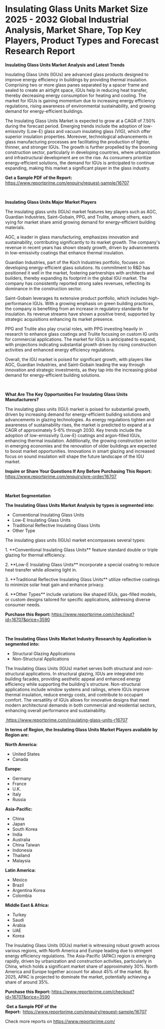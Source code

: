 <p><h1>Insulating Glass Units Market Size 2025 - 2032 Global Industrial Analysis, Market Share, Top Key Players, Product Types and Forecast Research Report</h1></p><p><strong>Insulating Glass Units Market Analysis and Latest Trends</strong></p>
<p><p>Insulating Glass Units (IGUs) are advanced glass products designed to improve energy efficiency in buildings by providing thermal insulation. Comprising two or more glass panes separated by a spacer frame and sealed to create an airtight space, IGUs help in reducing heat transfer, thereby decreasing energy consumption for heating and cooling. The market for IGUs is gaining momentum due to increasing energy efficiency regulations, rising awareness of environmental sustainability, and growing demand for energy-efficient buildings.</p><p>The Insulating Glass Units Market is expected to grow at a CAGR of 7.50% during the forecast period. Emerging trends include the adoption of low-emissivity (Low-E) glass and vacuum insulating glass (VIG), which offer superior insulation properties. Moreover, technological advancements in glass manufacturing processes are facilitating the production of lighter, thinner, and stronger IGUs. The growth is further propelled by the booming construction sector, particularly in developing countries, where urbanization and infrastructural development are on the rise. As consumers prioritize energy-efficient solutions, the demand for IGUs is anticipated to continue expanding, making this market a significant player in the glass industry.</p></p>
<p><strong>Get a Sample PDF of the Report:&nbsp;</strong> <a href="https://www.reportprime.com/enquiry/request-sample/16707?utm_campaign=3534&utm_medium=2&utm_source=Github&utm_content=ia&utm_term=18032025&utm_id=insulating-glass-units">https://www.reportprime.com/enquiry/request-sample/16707</a></p>
<p>&nbsp;</p>
<p><strong>Insulating Glass Units Major Market Players</strong></p>
<p><p>The insulating glass units (IGUs) market features key players such as AGC, Guardian Industries, Saint-Gobain, PPG, and Trulite, among others, each vying for market share amid growing demand for energy-efficient building materials. </p><p>AGC, a leader in glass manufacturing, emphasizes innovation and sustainability, contributing significantly to its market growth. The company's revenue in recent years has shown steady growth, driven by advancements in low-emissivity coatings that enhance thermal insulation. </p><p>Guardian Industries, part of the Koch Industries portfolio, focuses on developing energy-efficient glass solutions. Its commitment to R&D has positioned it well in the market, fostering partnerships with architects and builders, thereby expanding its footprint in the global IGU market. The company has consistently reported strong sales revenues, reflecting its dominance in the construction sector.</p><p>Saint-Gobain leverages its extensive product portfolio, which includes high-performance IGUs. With a growing emphasis on green building practices, the company is benefiting from an increase in regulatory standards for insulation. Its revenue streams have shown a positive trend, supported by strategic acquisitions enhancing its market presence.</p><p>PPG and Trulite also play crucial roles, with PPG investing heavily in research to enhance glass coatings and Trulite focusing on custom IG units for commercial applications. The market for IGUs is anticipated to expand, with projections indicating substantial growth driven by rising construction activities and enhanced energy efficiency regulations.</p><p>Overall, the IGU market is poised for significant growth, with players like AGC, Guardian Industries, and Saint-Gobain leading the way through innovation and strategic investments, as they tap into the increasing global demand for energy-efficient building solutions.</p></p>
<p>&nbsp;</p>
<p><strong>What Are The Key Opportunities For Insulating Glass Units Manufacturers?</strong></p>
<p><p>The insulating glass units (IGU) market is poised for substantial growth, driven by increasing demand for energy-efficient building solutions and advancements in glazing technologies. As energy regulations tighten and awareness of sustainability rises, the market is predicted to expand at a CAGR of approximately 5-6% through 2030. Key trends include the adoption of low-emissivity (Low-E) coatings and argon-filled IGUs, enhancing thermal insulation. Additionally, the growing construction sector in emerging economies and the renovation of older buildings are expected to boost market opportunities. Innovations in smart glazing and increased focus on sound insulation will shape the future landscape of the IGU market.</p></p>
<p><strong>Inquire or Share Your Questions If Any Before Purchasing This Report:</strong> <a href="https://www.reportprime.com/enquiry/pre-order/16707?utm_campaign=3534&utm_medium=2&utm_source=Github&utm_content=ia&utm_term=18032025&utm_id=insulating-glass-units">https://www.reportprime.com/enquiry/pre-order/16707</a></p>
<p>&nbsp;</p>
<p><strong>Market Segmentation</strong></p>
<p><strong>The Insulating Glass Units Market Analysis by types is segmented into:</strong></p>
<p><ul><li>Conventional Insulating Glass Units</li><li>Low-E Insulating Glass Units</li><li>Traditional Reflective Insulating Glass Units</li><li>Other Type</li></ul></p>
<p><p>The insulating glass units (IGUs) market encompasses several types: </p><p>1. **Conventional Insulating Glass Units** feature standard double or triple glazing for thermal efficiency.</p><p>2. **Low-E Insulating Glass Units** incorporate a special coating to reduce heat transfer while allowing light in.</p><p>3. **Traditional Reflective Insulating Glass Units** utilize reflective coatings to minimize solar heat gain and enhance privacy. </p><p>4. **Other Types** include variations like shaped IGUs, gas-filled models, or custom designs tailored for specific applications, addressing diverse consumer needs.</p></p>
<p><strong>Purchase this Report:&nbsp;</strong><a href="https://www.reportprime.com/checkout?id=16707&price=3590&utm_campaign=3534&utm_medium=2&utm_source=Github&utm_content=ia&utm_term=18032025&utm_id=insulating-glass-units">https://www.reportprime.com/checkout?id=16707&price=3590</a></p>
<p>&nbsp;</p>
<p><strong>The Insulating Glass Units Market Industry Research by Application is segmented into:</strong></p>
<p><ul><li>Structural Glazing Applications</li><li>Non-Structural Applications</li></ul></p>
<p><p>The Insulating Glass Units (IGUs) market serves both structural and non-structural applications. In structural glazing, IGUs are integrated into building facades, providing aesthetic appeal and enhanced energy efficiency while supporting the building's structure. Non-structural applications include window systems and railings, where IGUs improve thermal insulation, reduce energy costs, and contribute to occupant comfort. The versatility of IGUs allows for innovative designs that meet modern architectural demands in both commercial and residential sectors, enhancing overall performance and sustainability.</p></p>
<p><a href="https://www.reportprime.com/insulating-glass-units-r16707?utm_campaign=3534&utm_medium=2&utm_source=Github&utm_content=ia&utm_term=18032025&utm_id=insulating-glass-units">&nbsp;https://www.reportprime.com/insulating-glass-units-r16707</a></p>
<p><strong>In terms of Region, the Insulating Glass Units Market Players available by Region are:</strong></p>
<p>
    <p> <strong> North America: </strong>
        <ul>
            <li>United States</li>
            <li>Canada</li>
        </ul>
        </p> 
    <p> <strong> Europe: </strong>
        <ul>
            <li>Germany</li>
            <li>France</li>
            <li>U.K.</li>
            <li>Italy</li>
            <li>Russia</li>
        </ul>
        </p> 
    <p> <strong> Asia-Pacific: </strong>
        <ul>
            <li>China</li>
            <li>Japan</li>
            <li>South Korea</li>
            <li>India</li>
            <li>Australia</li>
            <li>China Taiwan</li>
            <li>Indonesia</li>
            <li>Thailand</li>
            <li>Malaysia</li>
        </ul>
        </p> 
    <p> <strong> Latin America: </strong>
        <ul>
            <li>Mexico</li>
            <li>Brazil</li>
            <li>Argentina Korea</li>
            <li>Colombia</li>
        </ul>
        </p> 
    <p> <strong> Middle East & Africa: </strong>
        <ul>
            <li>Turkey</li>
            <li>Saudi</li>
            <li>Arabia</li>
            <li>UAE</li>
            <li>Korea</li>
        </ul>
    </p>
    </p>
<p><p>The Insulating Glass Units (IGUs) market is witnessing robust growth across various regions, with North America and Europe leading due to stringent energy efficiency regulations. The Asia-Pacific (APAC) region is emerging rapidly, driven by urbanization and construction activities, particularly in China, which holds a significant market share of approximately 30%. North America and Europe together account for about 45% of the market. By 2025, APAC is projected to dominate the market, potentially achieving a share of around 35%.</p></p>
<p><strong>Purchase this Report: </strong><a href="https://www.reportprime.com/checkout?id=16707&price=3590&utm_campaign=3534&utm_medium=2&utm_source=Github&utm_content=ia&utm_term=18032025&utm_id=insulating-glass-units">https://www.reportprime.com/checkout?id=16707&price=3590</a></p>
<p>&nbsp;<strong>Get a Sample PDF of the Report:&nbsp;&nbsp;</strong><a href="https://www.reportprime.com/enquiry/request-sample/16707?utm_campaign=3534&utm_medium=2&utm_source=Github&utm_content=ia&utm_term=18032025&utm_id=insulating-glass-units">https://www.reportprime.com/enquiry/request-sample/16707</a></p>
<p><strong></strong></p>
<p>Check more reports on <a href="https://www.reportprime.com/?utm_campaign=3534&utm_medium=2&utm_source=Github&utm_content=ia&utm_term=18032025&utm_id=insulating-glass-units">https://www.reportprime.com/</a></p>